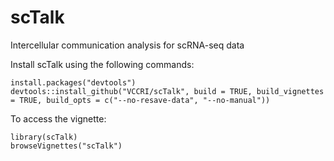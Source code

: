 # scTalk
Intercellular communication analysis for scRNA-seq data


Install scTalk using the following commands:

```
install.packages("devtools")
devtools::install_github("VCCRI/scTalk", build = TRUE, build_vignettes = TRUE, build_opts = c("--no-resave-data", "--no-manual"))
```
To access the vignette:

```
library(scTalk)
browseVignettes("scTalk")
```
